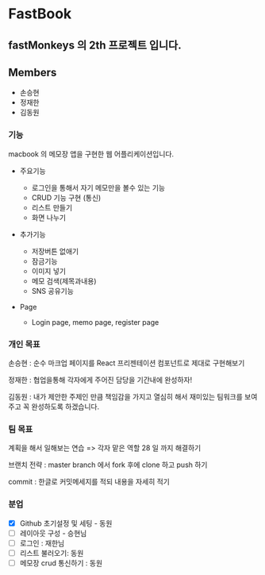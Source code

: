 # FastBook

## fastMonkeys 의 2th 프로젝트 입니다.

## Members

- 손승현
- 정재한
- 김동원

### 기능

macbook 의 메모장 앱을 구현한 웹 어플리케이션입니다.

- 주요기능

  - 로그인을 통해서 자기 메모만을 볼수 있는 기능
  - CRUD 기능 구현 (통신)
  - 리스트 만들기
  - 화면 나누기

- 추가기능

  - 저장버튼 없애기
  - 잠금기능
  - 이미지 넣기
  - 메모 검색(제목과내용)
  - SNS 공유기능

- Page
  - Login page, memo page, register page

### 개인 목표

손승현 : 순수 마크업 페이지를 React 프리젠테이션 컴포넌트로 제대로 구현해보기

정재한 : 협업을통해 각자에게 주어진 담당을 기간내에 완성하자!

김동원 : 내가 제안한 주제인 만큼 책임감을 가지고 열심히 해서 재미있는 팀워크를 보여주고 꼭 완성하도록 하겠습니다.

### 팀 목표

계획을 해서 일해보는 연습 => 각자 맡은 역할 28 일 까지 해결하기

브랜치 전략 : master branch 에서 fork 후에 clone 하고 push 하기

commit : 한글로 커밋메세지를 적되 내용을 자세히 적기

### 분업

- [x] Github 초기설정 및 세팅 - 동원
- [ ] 레이아웃 구성 - 승현님
- [ ] 로그인 : 재한님
- [ ] 리스트 불러오기: 동원
- [ ] 메모장 crud 통신하기 : 동원
